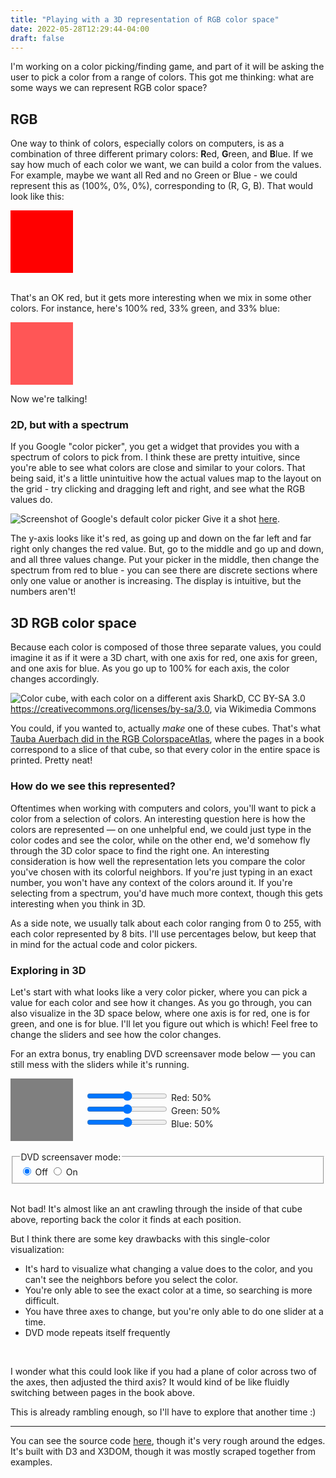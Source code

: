 ```yaml
---
title: "Playing with a 3D representation of RGB color space"
date: 2022-05-28T12:29:44-04:00
draft: false
---
```



I'm working on a color picking/finding game, and part of it will be asking the
user to pick a color from a range of colors. This got me thinking: what are some
ways we can represent RGB color space?

## RGB

One way to think of colors, especially colors on computers, is as a combination
of three different primary colors: **R**ed, **G**reen, and **B**lue. If we say
how much of each color we want, we can build a color from the values. For
example, maybe we want all Red and no Green or Blue - we could represent this as
(100%, 0%, 0%), corresponding to (R, G, B). That would look like this:

<div style="height: 100px; width: 100px; background-color: #ff0000"></div>

<br>

That's an OK red, but it gets more interesting when we mix in some other colors.
For instance, here's 100% red, 33% green, and 33% blue:

<div style="height: 100px; width: 100px; background-color: #ff5656"></div>

Now we're talking!

### 2D, but with a spectrum

If you Google "color picker", you get a widget that provides you with
a spectrum of colors to pick from. I think these are pretty intuitive, since
you're able to see what colors are close and similar to your colors. That
being said, it's a little unintuitive how the actual values map to the layout
on the grid - try clicking and dragging left and right, and see what the RGB values do.

![Screenshot of Google's default color picker](google-picker.png)
Give it a shot [here](https://www.google.com/search?q=color+picker).

The y-axis looks like it's red, as going up and down on the far left and far
right only changes the red value. But, go to the middle and go up and down, and
all three values change. Put your picker in the middle, then change the spectrum
from red to blue - you can see there are discrete sections where only one value
or another is increasing. The display is intuitive, but the numbers aren't!

## 3D RGB color space

Because each color is composed of those three separate values, you could imagine
it as if it were a 3D chart, with one axis for red, one axis for green, and one
axis for blue. As you go up to 100% for each axis, the color changes
accordingly.

![Color cube, with each color on a different axis](https://upload.wikimedia.org/wikipedia/commons/8/83/RGB_Cube_Show_lowgamma_cutout_b.png)
SharkD, CC BY-SA 3.0 <https://creativecommons.org/licenses/by-sa/3.0>, via Wikimedia Commons

You could, if you wanted to, actually *make* one of these cubes. That's what
[Tauba Auerbach did in the RGB ColorspaceAtlas](https://taubaauerbach.com/view.php?id=286&alt=2945), where the pages in a
book correspond to a slice of that cube, so that every color in the entire space
is printed. Pretty neat!

### How do we see this represented?

Oftentimes when working with computers and colors, you'll want to pick a color
from a selection of colors. An interesting question here is how the colors are
represented — on one unhelpful end, we could just type in the color codes and
see the color, while on the other end, we'd somehow fly through the 3D color
space to find the right one. An interesting consideration is how well the
representation lets you compare the color you've chosen with its colorful
neighbors. If you're just typing in an exact number, you won't have any context
of the colors around it. If you're selecting from a spectrum, you'd have much
more context, though this gets interesting when you think in 3D.

As a side note, we usually talk about each color ranging from 0 to 255, with
each color represented by 8 bits. I'll use percentages below, but keep that in
mind for the actual code and color pickers.

### Exploring in 3D

Let's start with what looks like a very color picker, where you can pick a value
for each color and see how it changes. As you go through, you can also visualize
in the 3D space below, where one axis is for red, one is for green, and one is
for blue. I'll let you figure out which is which! Feel free to change the sliders
and see how the color changes.

For an extra bonus, try enabling DVD screensaver mode below — you can still mess with the
sliders while it's running.

<div style="display: flex;">
  <div id="slider-select" style="height: 100px; width: 100px; background-color: #7F7F7F"></div>
  <div style="
    display: flex;
    flex-direction: column;
    justify-content: center;
    padding-left: 20px;">
    <div>
      <input type="range" id="red" name="red"
            min="0" max="100">
      <label for="red">Red: <span id="red-label">50</span>%</label>
    </div>
    <div>
      <input type="range" id="green" name="green"
            min="0" max="100">
      <label for="green">Green: <span id="green-label">50</span>%</label>
    </div>
    <div>
      <input type="range" id="blue" name="blue"
            min="0" max="100">
      <label for="blue">Blue: <span id="blue-label">50</span>%</label>
    </div>
  </div>
</div>


<br>

<div id="x3d-container"></div>

<fieldset>
    <legend>DVD screensaver mode:</legend>
    <div>
      <input type="radio" id="dvd-off" name="drone" value="off" checked onclick="handleRadioChange(this)">
      <label for="dvd-off">Off</label>
      <input type="radio" id="dvd-on" name="drone" value="on"
             onclick="handleRadioChange(this)">
      <label for="dvd-on">On</label>
    </div>
</fieldset>



<script src="http://x3dom.org/download/1.7/x3dom.js"></script>
<script src="//d3js.org/d3.v4.0.0-alpha.28.min.js"></script>
<script src="d3-x3dom-axis.min.js"></script>
<script src="color-space.js"></script>


<br>

Not bad! It's almost like an ant crawling through the inside of that cube above,
reporting back the color it finds at each position.

But I think there are some key drawbacks with this single-color visualization:

- It's hard to visualize what changing a value does to the color, and you can't
  see the neighbors before you select the color.
- You're only able to see the exact color at a time, so searching is more
  difficult.
- You have three axes to change, but you're only able to do one slider at a
  time.
- DVD mode repeats itself frequently

<br>

I wonder what this could look like if you had a plane of color across two of the
axes, then adjusted the third axis? It would kind of be like fluidly switching
between pages in the book above.

This is already rambling enough, so I'll have to explore that another time :)

-----

You can see the source code [here](color-space.js), though it's very rough
around the edges. It's built with D3 and X3DOM, though it was mostly scraped
together from examples.





